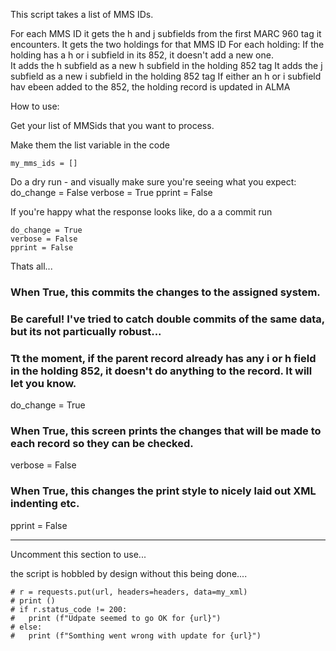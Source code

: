This script takes a list of MMS IDs. 

For each MMS ID it gets the h and j subfields from the first MARC 960 tag it encounters. 
It gets the two holdings for that MMS ID
For each holding:
  If the holding has a h or i subfield in its 852, it doesn't add a new one.  
  It adds the h subfield as a new h subfield in the holding 852 tag
  It adds the j subfield as a new i subfield in the holding 852 tag
  If either an h or i subfield hav ebeen added to the 852, the holding record is updated in ALMA

How to use:

Get your list of MMSids that you want to process. 

Make them the list variable in the code 

    my_mms_ids = []

Do a dry run - and visually make sure you're seeing what you expect:
    do_change = False
    verbose = True
    pprint  = False

If you're happy what the response looks like, do a a commit run 

    do_change = True
    verbose = False
    pprint = False


Thats all... 


### When True, this commits the changes to the assigned system. 
### Be careful! I've tried to catch double commits of the same data, but its not particually robust...
### Tt the moment, if the parent record already has any i or h field in the holding 852, it doesn't do anything to the record. It will let you know.   
do_change = True

### When True, this screen prints the changes that will be made to each record so they can be checked. 
verbose = False

### When True, this changes the print style to nicely laid out XML indenting etc.  
pprint = False


******

Uncomment this section to use... 

the script is hobbled by design without this being done.... 

	# r = requests.put(url, headers=headers, data=my_xml)
	# print ()
	# if r.status_code != 200:
	# 	print (f"Udpate seemed to go OK for {url}")
	# else:
	# 	print (f"Somthing went wrong with update for {url}")
